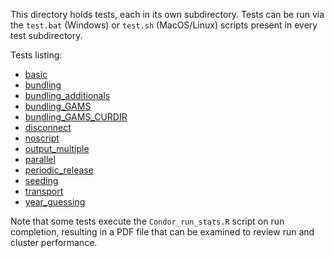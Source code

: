This directory holds tests, each in its own subdirectory. Tests can
be run via the `test.bat` (Windows) or `test.sh` (MacOS/Linux) scripts present in every test subdirectory.

Tests listing:
- [basic](basic/purpose.md)
- [bundling](bundling/purpose.md)
- [bundling_additionals](bundling_additionals/purpose.md)
- [bundling_GAMS](bundling_GAMS/purpose.md)
- [bundling_GAMS_CURDIR](bundling_GAMS_CURDIR/purpose.md)
- [disconnect](disconnect/purpose.md)
- [noscript](noscript/purpose.md)
- [output_multiple](output_multiple/purpose.md)
- [parallel](parallel/purpose.md)
- [periodic_release](periodic_release/purpose.md)
- [seeding](seeding/purpose.md)
- [transport](transport/purpose.md)
- [year_guessing](year_guessing/purpose.md)

Note that some tests execute the `Condor_run_stats.R` script on run
completion, resulting in a PDF file that can be examined to review
run and cluster performance.
